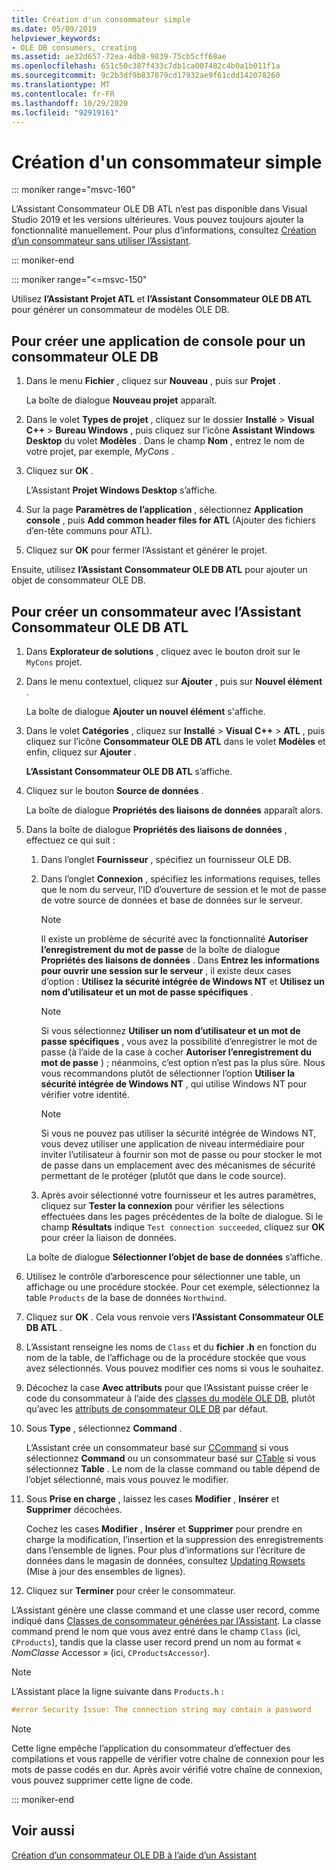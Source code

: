 ```yaml
---
title: Création d'un consommateur simple
ms.date: 05/09/2019
helpviewer_keywords:
- OLE DB consumers, creating
ms.assetid: ae32d657-72ea-4db8-9839-75cb5cff68ae
ms.openlocfilehash: 651c50c387f433c7db1ca007482c4b0a1b011f1a
ms.sourcegitcommit: 9c2b3df9b837879cd17932ae9f61cdd142078260
ms.translationtype: MT
ms.contentlocale: fr-FR
ms.lasthandoff: 10/29/2020
ms.locfileid: "92919161"
---
```

# <a name="creating-a-simple-consumer"></a>Création d'un consommateur simple

::: moniker range="msvc-160"

L’Assistant Consommateur OLE DB ATL n’est pas disponible dans Visual Studio 2019 et les versions ultérieures. Vous pouvez toujours ajouter la fonctionnalité manuellement. Pour plus d’informations, consultez [Création d’un consommateur sans utiliser l’Assistant](creating-a-consumer-without-using-a-wizard.md).

::: moniker-end

::: moniker range="<=msvc-150"

Utilisez **l’Assistant Projet ATL** et **l’Assistant Consommateur OLE DB ATL** pour générer un consommateur de modèles OLE DB.

## <a name="to-create-a-console-application-for-an-ole-db-consumer"></a>Pour créer une application de console pour un consommateur OLE DB

1. Dans le menu **Fichier** , cliquez sur **Nouveau** , puis sur **Projet** .

   La boîte de dialogue **Nouveau projet** apparaît.

1. Dans le volet **Types de projet** , cliquez sur le dossier **Installé** > **Visual C++** > **Bureau Windows** , puis cliquez sur l’icône **Assistant Windows Desktop** du volet **Modèles** . Dans le champ **Nom** , entrez le nom de votre projet, par exemple, *MyCons* .

1. Cliquez sur **OK** .

   L’Assistant **Projet Windows Desktop** s’affiche.

1. Sur la page **Paramètres de l’application** , sélectionnez **Application console** , puis **Add common header files for ATL** (Ajouter des fichiers d’en-tête communs pour ATL).

1. Cliquez sur **OK** pour fermer l’Assistant et générer le projet.

Ensuite, utilisez **l’Assistant Consommateur OLE DB ATL** pour ajouter un objet de consommateur OLE DB.

## <a name="to-create-a-consumer-with-the-atl-ole-db-consumer-wizard"></a>Pour créer un consommateur avec l’Assistant Consommateur OLE DB ATL

1. Dans **Explorateur de solutions** , cliquez avec le bouton droit sur le `MyCons` projet.

1. Dans le menu contextuel, cliquez sur **Ajouter** , puis sur **Nouvel élément** .

   La boîte de dialogue **Ajouter un nouvel élément** s'affiche.

1. Dans le volet **Catégories** , cliquez sur **Installé** > **Visual C++** > **ATL** , puis cliquez sur l’icône **Consommateur OLE DB ATL** dans le volet **Modèles** et enfin, cliquez sur **Ajouter** .

   **L’Assistant Consommateur OLE DB ATL** s’affiche.

1. Cliquez sur le bouton **Source de données** .

   La boîte de dialogue **Propriétés des liaisons de données** apparaît alors.

1. Dans la boîte de dialogue **Propriétés des liaisons de données** , effectuez ce qui suit :

   1. Dans l’onglet **Fournisseur** , spécifiez un fournisseur OLE DB.

   1. Dans l’onglet **Connexion** , spécifiez les informations requises, telles que le nom du serveur, l’ID d’ouverture de session et le mot de passe de votre source de données et base de données sur le serveur.

      > [!NOTE]
      > Il existe un problème de sécurité avec la fonctionnalité **Autoriser l’enregistrement du mot de passe** de la boîte de dialogue **Propriétés des liaisons de données** . Dans **Entrez les informations pour ouvrir une session sur le serveur** , il existe deux cases d’option : **Utilisez la sécurité intégrée de Windows NT** et **Utilisez un nom d’utilisateur et un mot de passe spécifiques** .

      > [!NOTE]
      > Si vous sélectionnez **Utiliser un nom d’utilisateur et un mot de passe spécifiques** , vous avez la possibilité d’enregistrer le mot de passe (à l’aide de la case à cocher **Autoriser l’enregistrement du mot de passe** ) ; néanmoins, c’est option n’est pas la plus sûre. Nous vous recommandons plutôt de sélectionner l’option **Utiliser la sécurité intégrée de Windows NT** , qui utilise Windows NT pour vérifier votre identité.

      > [!NOTE]
      > Si vous ne pouvez pas utiliser la sécurité intégrée de Windows NT, vous devez utiliser une application de niveau intermédiaire pour inviter l’utilisateur à fournir son mot de passe ou pour stocker le mot de passe dans un emplacement avec des mécanismes de sécurité permettant de le protéger (plutôt que dans le code source).

   1. Après avoir sélectionné votre fournisseur et les autres paramètres, cliquez sur **Tester la connexion** pour vérifier les sélections effectuées dans les pages précédentes de la boîte de dialogue. Si le champ **Résultats** indique `Test connection succeeded`, cliquez sur **OK** pour créer la liaison de données.

   La boîte de dialogue **Sélectionner l’objet de base de données** s’affiche.

1. Utilisez le contrôle d’arborescence pour sélectionner une table, un affichage ou une procédure stockée. Pour cet exemple, sélectionnez la table `Products` de la base de données `Northwind`.

1. Cliquez sur **OK** . Cela vous renvoie vers **l’Assistant Consommateur OLE DB ATL** .

1. L’Assistant renseigne les noms de `Class` et du **fichier .h** en fonction du nom de la table, de l’affichage ou de la procédure stockée que vous avez sélectionnés. Vous pouvez modifier ces noms si vous le souhaitez.

1. Décochez la case **Avec attributs** pour que l’Assistant puisse créer le code du consommateur à l’aide des [classes du modèle OLE DB](../../data/oledb/ole-db-consumer-templates-reference.md), plutôt qu’avec les [attributs de consommateur OLE DB](../../windows/attributes/ole-db-consumer-attributes.md) par défaut.

1. Sous **Type** , sélectionnez **Command** .

   L’Assistant crée un consommateur basé sur [CCommand](../../data/oledb/ccommand-class.md) si vous sélectionnez **Command** ou un consommateur basé sur [CTable](../../data/oledb/ctable-class.md) si vous sélectionnez **Table** . Le nom de la classe command ou table dépend de l’objet sélectionné, mais vous pouvez le modifier.

1. Sous **Prise en charge** , laissez les cases **Modifier** , **Insérer** et **Supprimer** décochées.

   Cochez les cases **Modifier** , **Insérer** et **Supprimer** pour prendre en charge la modification, l’insertion et la suppression des enregistrements dans l’ensemble de lignes. Pour plus d’informations sur l’écriture de données dans le magasin de données, consultez [Updating Rowsets](../../data/oledb/updating-rowsets.md) (Mise à jour des ensembles de lignes).

1. Cliquez sur **Terminer** pour créer le consommateur.

L’Assistant génère une classe command et une classe user record, comme indiqué dans [Classes de consommateur générées par l’Assistant](../../data/oledb/consumer-wizard-generated-classes.md). La classe command prend le nom que vous avez entré dans le champ `Class` (ici, `CProducts`), tandis que la classe user record prend un nom au format « *NomClasse* Accessor » (ici, `CProductsAccessor`).

> [!NOTE]
> L’Assistant place la ligne suivante dans `Products.h` :

```cpp
#error Security Issue: The connection string may contain a password
```

> [!NOTE]
> Cette ligne empêche l’application du consommateur d’effectuer des compilations et vous rappelle de vérifier votre chaîne de connexion pour les mots de passe codés en dur. Après avoir vérifié votre chaîne de connexion, vous pouvez supprimer cette ligne de code.

::: moniker-end

## <a name="see-also"></a>Voir aussi

[Création d’un consommateur OLE DB à l’aide d’un Assistant](../../data/oledb/creating-an-ole-db-consumer-using-a-wizard.md)
